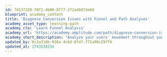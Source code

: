 ```yaml
---
id: 7d137320-f0f2-4b00-8f77-2f2adb07de68
blueprint: academy_content
title: 'Diagnose Conversion Issues with Funnel and Path Analyses'
academy_asset_type: learning-path
academy_cta: 'Learn Funnel Analysis'
academy_url: 'https://academy.amplitude.com/path/diagnose-conversion-issues'
academy_short_description: "Analyze your users' movement throughout your product and understand how to improve conversion rates."
updated_by: 0c3a318b-936a-4cbd-8fdf-771a90c297f0
updated_at: 1743538334
---
```


